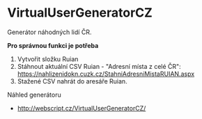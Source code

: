 # VirtualUserGeneratorCZ

Generátor náhodných lidí ČR.

**Pro správnou funkci je potřeba**
1. Vytvořit složku Ruian
2. Stáhnout aktuální CSV Ruian - "Adresní místa z celé ČR": https://nahlizenidokn.cuzk.cz/StahniAdresniMistaRUIAN.aspx
3. Stažené CSV nahrát do aresáře Ruian.


Náhled generátoru
- http://webscript.cz/VirtualUserGeneratorCZ/
